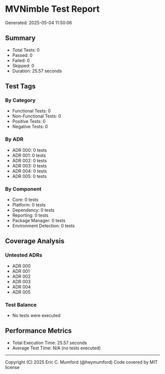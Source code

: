 # MVNimble Test Report

Generated: 2025-05-04 11:50:06

## Summary

* Total Tests: 0
* Passed: 0
* Failed: 0
* Skipped: 0
* Duration: 25.57 seconds

## Test Tags

### By Category

* Functional Tests: 0
* Non-Functional Tests: 0
* Positive Tests: 0
* Negative Tests: 0

### By ADR

* ADR 000: 0 tests
* ADR 001: 0 tests
* ADR 002: 0 tests
* ADR 003: 0 tests
* ADR 004: 0 tests
* ADR 005: 0 tests

### By Component

* Core: 0 tests
* Platform: 0 tests
* Dependency: 0 tests
* Reporting: 0 tests
* Package Manager: 0 tests
* Environment Detection: 0 tests

## Coverage Analysis

### Untested ADRs

* ADR 000
* ADR 001
* ADR 002
* ADR 003
* ADR 004
* ADR 005

### Test Balance

* No tests were executed

## Performance Metrics

* Total Execution Time: 25.57 seconds
* Average Test Time: N/A (no tests executed)



---
Copyright (C) 2025 Eric C. Mumford (@heymumford) Code covered by MIT license
